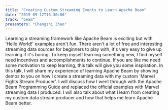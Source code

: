 ```yaml
---
title: "Creating Custom Streaming Events to Learn Apache Beam"
date: "2019-09-12T16:30:00"
track: "beam"
presenters: "Chengzhi Zhao"
---
```


Learning a streaming framework like Apache Beam is exciting but with 'Hello World!' examples aren't fun. There aren't a lot of free and interesting streaming data sources for beginners to play with, it's very easy to give up learning if it's boring. To keep myself learning something new, I find myself need incentives and accomplishments to continue. If you are like me need some motivation to keep learning, this talk will give you some inspiration.
 In this talk, I will share my experience of learning Apache Beam by showing demos to you on how I create a streaming data with my custom 'Marvel Fights Stream Producer'. I will discuss how I went through with the Apache Beam Programming Guide and replaced the official examples with Marvel streaming data I produced.  I will also talk about what I learn from creating my custom data stream producer and how that helps me learn Apache Beam better. 